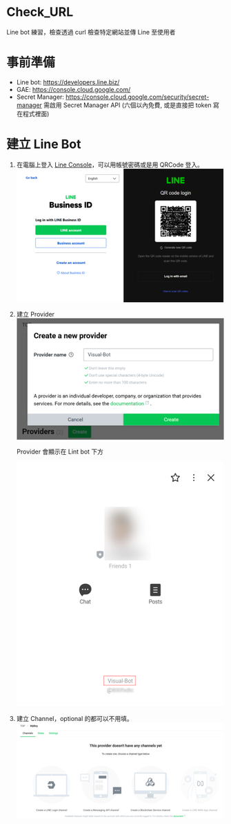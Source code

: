 # Check_URL
Line bot 練習，檢查透過 curl 檢查特定網站並傳 Line 至使用者

事前準備
===

- Line bot: https://developers.line.biz/
- GAE: https://console.cloud.google.com/
- Secret Manager: https://console.cloud.google.com/security/secret-manager 需啟用 Secret Manager API (六個以內免費, 或是直接把 token 寫在程式裡面)

建立 Line Bot
==
1. 在電腦上登入 [Line Console](https://account.line.biz/console/ "Line Console")，可以用帳號密碼或是用 QRCode 登入。
![登入 Line](https://github.com/wjtvbm/Check_URL/blob/main/Pictures/Line_bot_Line_login.png)

2. 建立 Provider
![建立 Provider](https://github.com/wjtvbm/Check_URL/blob/main/Pictures/Line_bot_Provider.png)

	Provider 會顯示在 Lint bot 下方

	![Provider 顯示](https://github.com/wjtvbm/Check_URL/blob/main/Pictures/Line_bot_Provider_show.png)

3. 建立 Channel，optional 的都可以不用填。
![建立 Channel](https://github.com/wjtvbm/Check_URL/blob/main/Pictures/Line_bot_Channel.png)